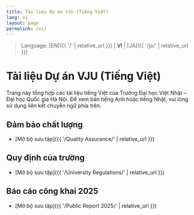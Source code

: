 ```yaml
---
title: Tài liệu Dự án VJU (Tiếng Việt)
lang: vi
layout: page
permalink: /vi/
---
```


> Language: [EN]({{ '/' | relative_url }}) | **VI** | [JA]({{ '/ja/' | relative_url }})

# Tài liệu Dự án VJU (Tiếng Việt)

Trang này tổng hợp các tài liệu tiếng Việt của Trường Đại học Việt Nhật – Đại học Quốc gia Hà Nội. Để xem bản tiếng Anh hoặc tiếng Nhật, vui lòng sử dụng liên kết chuyển ngữ phía trên.

## Đảm bảo chất lượng

- [Mở bộ sưu tập]({{ '/Quality Assurance/' | relative_url }})

## Quy định của trường

- [Mở bộ sưu tập]({{ '/University Regulations/' | relative_url }})

## Báo cáo công khai 2025

- [Mở bộ sưu tập]({{ '/Public Report 2025/' | relative_url }})
